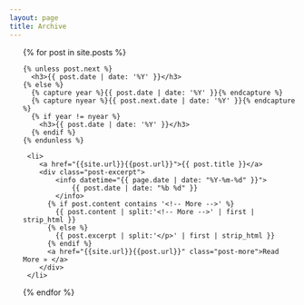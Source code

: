 ```yaml
---
layout: page
title: Archive
---
```

<ul>
  {% for post in site.posts %}

    {% unless post.next %}
      <h3>{{ post.date | date: '%Y' }}</h3>
    {% else %}
      {% capture year %}{{ post.date | date: '%Y' }}{% endcapture %}
      {% capture nyear %}{{ post.next.date | date: '%Y' }}{% endcapture %}
      {% if year != nyear %}
        <h3>{{ post.date | date: '%Y' }}</h3>
      {% endif %}
    {% endunless %}

     <li>
     	<a href="{{site.url}}{{post.url}}">{{ post.title }}</a>
     	<div class="post-excerpt">
     		<info datetime="{{ page.date | date: "%Y-%m-%d" }}">
          		{{ post.date | date: "%b %d" }}
        	</info>
          {% if post.content contains '<!-- More -->' %}
            {{ post.content | split:'<!-- More -->' | first | strip_html }}
          {% else %}
            {{ post.excerpt | split:'</p>' | first | strip_html }}
          {% endif %}
          <a href="{{site.url}}{{post.url}}" class="post-more">Read More » </a>
     	</div>
     </li>
  {% endfor %}
</ul>